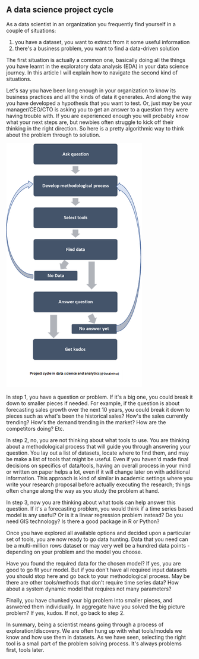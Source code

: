 ## A data science project cycle

As a data scientist in an organization you frequently find yourself in a couple of situations:  
1) you have a dataset, you want to extract from it some useful information
2) there's a business problem, you want to find a data-driven solution

The first situation is actually a common one, basically doing all the things you have learnt in the exploratory data analysis (EDA) in your data science journey. In this article I will explain how to navigate the second kind of situations. 

Let's say you have been long enough in your organization to know its business practices and all the kinds of data it generates. And along the way you have developed a hypothesis that you want to test. Or, just may be your manager/CEO/CTO is asking you to get an answer to a question they were having trouble with. If you are experienced enough you will probably know what your next steps are, but newbies often struggle to kick off their thinking in the right direction. So here is a pretty algorithmic way to think about the problem through to solution.

![Project cycle in data scinece (@DataEnthus)](/images/misc/ds-cycle.png)

In step 1, you have a question or problem. If it's a big one, you could break it down to smaller pieces if needed. For example, if the question is about forecasting sales growth over the next 10 years, you could break it down to pieces such as what's been the historical sales? How's the sales currently trending? How's the demand trending in the market? How are the competitors doing? Etc.

In step 2, no, you are not thinking about what tools to use. You are thinking about a methodological process that will guide you through answering your question. You lay out a list of datasets, locate where to find them, and may be make a list of tools that might be useful. Even if you haven'd made final decisions on specifics of data/tools, having an overall process in your mind or written on paper helps a lot, even if it will change later on with additional information. This approach is kind of similar in academic settings where you write your research proposal before actually executing the research; things often change along the way as you study the problem at hand.

In step 3, now you are thinking about what tools can help answer this question. If it's a forecasting problem, you would think if a time series based model is any useful? Or is it a linear regression problem instead? Do you need GIS technology? Is there a good package in R or Python?

Once you have explored all available options and decided upon a particular set of tools, you are now ready to go data hunting. Data that you need can be a multi-million rows dataset or may very well be a hundred data points - depending on your problem and the model you choose.  

Have you found the required data for the chosen model? If yes, you are good to go fit your model. But if you don't have all required input datasets you should stop here and go back to your methodological process. May be there are other tools/methods that don't require time series data? How about a system dynamic model that requires not many parameters? 

Finally, you have chunked your big problem into smaller pieces, and asnwered them individually. In aggregate have you solved the big picture problem? If yes, kudos. If not, go back to step 2.

In summary, being a scientist means going through a process of exploration/discovery. We are often hung up with what tools/models we know and how use them in datasets. As we have seen, selecting the right tool is a small part of the problem solving process. It's always problems first, tools later.
